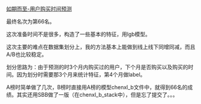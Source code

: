 [如期而至-用户购买时间预测](https://jdata.jd.com/html/detail.html?id=2)

最终名次为第66名。

这次准备时间不是很多，构造了一些基本的特征，用lgb模型。

这次主要的难点在数据集划分上，我的方法基本上能做到线上线下同增同减，而且A/B也比较稳定。

划分思路为：由于预测的时3个月内购买过的用户，下个月是否购买以及购买的时间。因为划分时需要那3个月来统计特征，第4个月做label。


A榜时简单做了几次，B榜时直接用A榜的模型chenxl_b文件中，就得到66名的成绩。其实还用SBB做了一版（在chenxl_b_stack中），但是忘了提交了。。。


